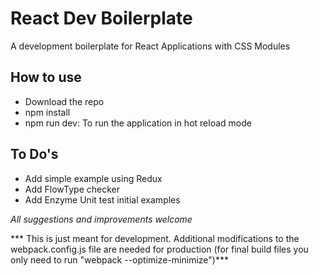 # React Dev Boilerplate

A development boilerplate for React Applications with CSS Modules

## How to use

- Download the repo
- npm install
- npm run dev: To run the application in hot reload mode

## To Do's
- Add simple example using Redux
- Add FlowType checker
- Add Enzyme Unit test initial examples

*All suggestions and improvements welcome*

*** This is just meant for development. Additional modifications to the webpack.config.js file are needed for production (for final build files you only need to run "webpack --optimize-minimize")***
